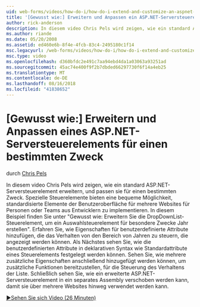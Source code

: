 ```yaml
---
uid: web-forms/videos/how-do-i/how-do-i-extend-and-customize-an-aspnet-server-control-for-a-specific-purpose
title: '[Gewusst wie:] Erweitern und Anpassen ein ASP.NET-Serversteuerelements für einen bestimmten Zweck | Microsoft-Dokumentation'
author: rick-anderson
description: In diesem video Chris Pels wird zeigen, wie ein standard ASP.NET-Serversteuerelement erweitern, und passen sie für einen bestimmten Zweck. Spezielle Steuerelemente bieten eine c...
ms.author: riande
ms.date: 05/20/2008
ms.assetid: ed460e6b-8f4e-4fcb-83c4-2495180c1f14
msc.legacyurl: /web-forms/videos/how-do-i/how-do-i-extend-and-customize-an-aspnet-server-control-for-a-specific-purpose
msc.type: video
ms.openlocfilehash: d360bfdc2e491c7aa94ebd4da1a03063a93251ad
ms.sourcegitcommit: 45ac74e400f9f2b7dbded66297730f6f14a4eb25
ms.translationtype: MT
ms.contentlocale: de-DE
ms.lasthandoff: 08/16/2018
ms.locfileid: "41838652"
---
```

<a name="how-do-i-extend-and-customize-an-aspnet-server-control-for-a-specific-purpose"></a>[Gewusst wie:] Erweitern und Anpassen eines ASP.NET-Serversteuerelements für einen bestimmten Zweck
====================
durch [Chris Pels](https://twitter.com/chrispels)

In diesem video Chris Pels wird zeigen, wie ein standard ASP.NET-Serversteuerelement erweitern, und passen sie für einen bestimmten Zweck. Spezielle Steuerelemente bieten eine bequeme Möglichkeit, standardisierte Elemente der Benutzeroberfläche für mehrere Websites für Personen oder Teams aus Entwicklern zu implementieren. In diesem Beispiel finden Sie unter "Gewusst wie: Erweitern Sie die DropDownList-Steuerelement, um ein Auswahlsteuerelement für besondere Zwecke Jahr erstellen". Erfahren Sie, wie Eigenschaften für benutzerdefinierte Attribute hinzufügen, die das Verhalten von den Bereich von Jahren zu steuern, die angezeigt werden können. Als Nächstes sehen Sie, wie die benutzerdefinierten Attribute in deklarativen Syntax wie Standardattribute eines Steuerelements festgelegt werden können. Sehen Sie, wie mehrere zusätzliche Eigenschaften anschließend hinzugefügt werden können, um zusätzliche Funktionen bereitzustellen, für die Steuerung des Verhaltens der Liste. Schließlich sehen Sie, wie ein erweiterte ASP.NET-Serversteuerelement in ein separates Assembly verschoben werden kann, damit sie über mehrere Websites hinweg verwendet werden kann.

[&#9654;Sehen Sie sich Video (26 Minuten)](https://channel9.msdn.com/Blogs/ASP-NET-Site-Videos/how-do-i-extend-and-customize-an-aspnet-server-control-for-a-specific-purpose)
